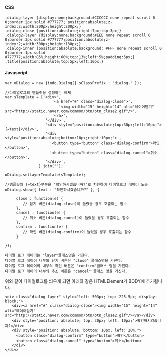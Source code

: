 #### CSS

	.dialog-layer {display:none;background:#CCCCCC none repeat scroll 0 0;border:2px solid #777777; position:absolute;z-index:2;width:200px;height:200px;}
	.dialog-close {position:absolute;right:7px;top:3px;}
	.dialog2-layer {display:none;background:#EEE none repeat scroll 0 0;border:3px solid #777777;position:absolute;z-index:2;width:300px;height:130px;}
	.dialog-inner {position:absolute;background: #FFF none repeat scroll 0 0;border:1px solid #777777;width:85%;height:60%;top:13%;left:5%;padding:5px;}
	.title{position:absolute;top:5px;left:10px;}

#### Javascript
	var oDialog = new jindo.Dialog({ sClassPrefix : "dialog-" }); 
	         
	//다이얼로그의 템플릿을 설정하는 예제 
	var sTemplate = ['<div>',
	                     '<a href="#" class="dialog-close">',
	                        '<img width="15" height="14" alt="레이어닫기" src="http://static.naver.com/common/btn/btn_close2.gif"/>',
	                     '</a>',
	                  '</div>',
	                  '<div style="position:absolute;top:30px;left:10px;">{=text}</div>',
	                  '<div style="position:absolute;bottom:10px;right:10px;">',
	                    '<button type="button" class="dialog-confirm">확인</button>',
	                    '<button type="button" class="dialog-cancel">취소</button>',
	                  '</div>',
	               ].join(""); 
	 
	oDialog.setLayerTemplate(sTemplate); 
	 
	//템플릿의 {=text}부분을 "확인하시겠습니까?"로 치환하여 다이얼로그 레이어 노출 
	oDialog.show({ text : "확인하시겠습니까?" }, { 
	 
	     close : function(e) { 
	        // 닫기 버튼(dialog-close)이 눌렸을 경우 호출되는 함수
	     },
	     cancel : function(e) { 
	        // 취소 버튼(dialog-cancel)이 눌렸을 경우 호출되는 함수
	     },
	     confirm : function(e) { 
	        // 확인 버튼(dialog-confirm)이 눌렸을 경우 호출되는 함수
	     } 
	 
	});  

	다이얼 로그 레이어는 "layer"클래스명을 가진다.
	다이얼 로그 레이어 내부의 닫기 버튼은 "close" 클래스명을 가진다.
	다이얼 로그 레이어의 내부의 확인 버튼은 "confirm"클래스 명을 가진다.
	다이얼 로그 레이어 내부의 추소 버튼은 "cancel" 클래스 명을 가진다.

위와 같이 다이얼로그를 띄우게 되면 아래와 같은 HTMLElement가 BODY에 추가됩니다.

	<div class="dialog-layer" style="left: 503px; top: 225.5px; display: block;">
	   <div><a href="#" class="dialog-close"><img width="15" height="14" alt="레이어닫기" src="http://static.naver.com/common/btn/btn_close2.gif"/></a></div>
	   <div style="position: absolute; top: 30px; left: 10px;">확인하시겠습니까?</div>
	   <div style="position: absolute; bottom: 10px; left: 20%;">
	     <button class="dialog-confirm" type="button">확인</button>
	     <button class="dialog-cancel" type="button">취소</button>
	   </div>
	</div>
